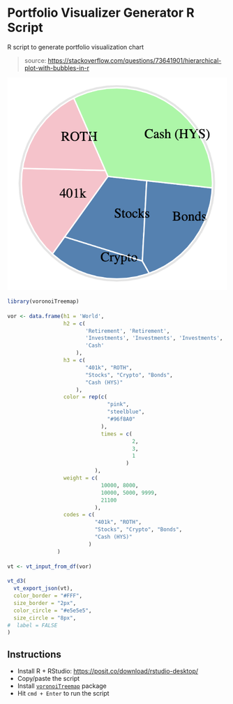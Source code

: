 # Portfolio Visualizer Generator R Script

R script to generate portfolio visualization chart

> source: https://stackoverflow.com/questions/73641901/hierarchical-plot-with-bubbles-in-r

![](portfolio.png)

```r
library(voronoiTreemap)

vor <- data.frame(h1 = 'World', 
                  h2 = c(
                         'Retirement', 'Retirement',
                         'Investments', 'Investments', 'Investments',
                         'Cash'
                      ),
                  h3 = c(
                         "401k", "ROTH",
                         "Stocks", "Crypto", "Bonds",
                         "Cash (HYS)"
                      ),
                  color = rep(c(
                                "pink",
                                "steelblue",
                                "#96f8A0"
                              ),
                              times = c(
                                        2,
                                        3,
                                        1
                                      )
                            ),
                  weight = c(
                              10000, 8000,
                              10000, 5000, 9999,
                              21100
                            ),
                  codes = c(
                            "401k", "ROTH",
                            "Stocks", "Crypto", "Bonds",
                            "Cash (HYS)"
                          )
                )

vt <- vt_input_from_df(vor)

vt_d3(
  vt_export_json(vt),
  color_border = "#FFF",
  size_border = "2px",
  color_circle = "#e5e5e5",
  size_circle = "8px",
#  label = FALSE
)
```

## Instructions

- Install R + RStudio: https://posit.co/download/rstudio-desktop/
- Copy/paste the script
- Install [`voronoiTreemap`](https://github.com/uRosConf/voronoiTreemap) package
- Hit `cmd + Enter` to run the script
